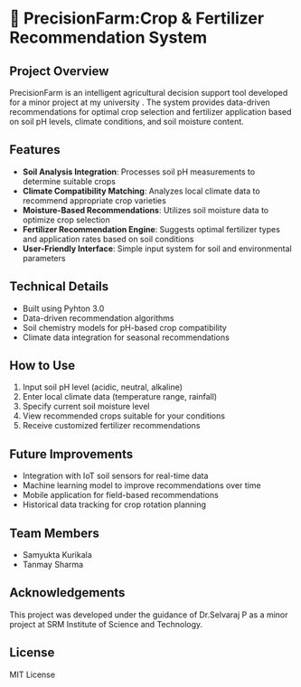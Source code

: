 # 🌱 PrecisionFarm:Crop & Fertilizer Recommendation System 

## Project Overview
PrecisionFarm is an intelligent agricultural decision support tool developed for a minor project at my university . The system provides data-driven recommendations for optimal crop selection and fertilizer application based on soil pH levels, climate conditions, and soil moisture content.

## Features
- **Soil Analysis Integration**: Processes soil pH measurements to determine suitable crops
- **Climate Compatibility Matching**: Analyzes local climate data to recommend appropriate crop varieties
- **Moisture-Based Recommendations**: Utilizes soil moisture data to optimize crop selection
- **Fertilizer Recommendation Engine**: Suggests optimal fertilizer types and application rates based on soil conditions
- **User-Friendly Interface**: Simple input system for soil and environmental parameters

## Technical Details
- Built using Pyhton 3.0
- Data-driven recommendation algorithms
- Soil chemistry models for pH-based crop compatibility
- Climate data integration for seasonal recommendations

## How to Use
1. Input soil pH level (acidic, neutral, alkaline)
2. Enter local climate data (temperature range, rainfall)
3. Specify current soil moisture level
4. View recommended crops suitable for your conditions
5. Receive customized fertilizer recommendations

## Future Improvements
- Integration with IoT soil sensors for real-time data
- Machine learning model to improve recommendations over time
- Mobile application for field-based recommendations
- Historical data tracking for crop rotation planning

## Team Members
- Samyukta Kurikala
- Tanmay Sharma

## Acknowledgements
This project was developed under the guidance of Dr.Selvaraj P as a minor project at SRM Institute of Science and Technology.

## License
MIT License
